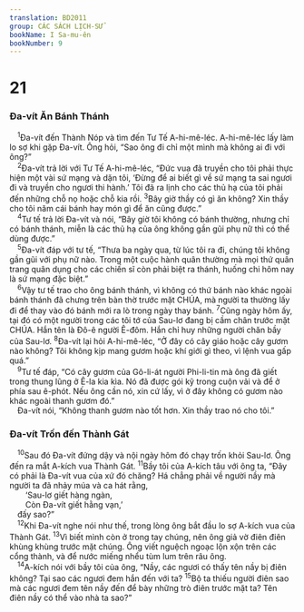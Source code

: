 ```yaml
---
translation: BD2011
group: CÁC SÁCH LỊCH-SỬ
bookName: I Sa-mu-ên 
bookNumber: 9
---
```


<div class="title"><h1>21</h1><h3>Ða-vít Ăn Bánh Thánh</h3></div>
<span class="verse 1sa_21_1"> <sup>1</sup>Ða-vít đến Thành Nóp và tìm đến Tư Tế A-hi-mê-léc. A-hi-mê-léc lấy làm lo sợ khi gặp Ða-vít. Ông hỏi, “Sao ông đi chỉ một mình mà không ai đi với ông?”<br/></span>
<span class="verse 1sa_21_2"> <sup>2</sup>Ða-vít trả lời với Tư Tế A-hi-mê-léc, “Ðức vua đã truyền cho tôi phải thực hiện một vài sứ mạng và dặn tôi, ‘Ðừng để ai biết gì về sứ mạng ta sai ngươi đi và truyền cho ngươi thi hành.’ Tôi đã ra lịnh cho các thủ hạ của tôi phải đến những chỗ nọ hoặc chỗ kia rồi. </span>
<span class="verse 1sa_21_3"><sup>3</sup>Bây giờ thầy có gì ăn không? Xin thầy cho tôi năm cái bánh hay món gì để ăn cũng được.”<br/></span>
<span class="verse 1sa_21_4"> <sup>4</sup>Tư tế trả lời Ða-vít và nói, “Bây giờ tôi không có bánh thường, nhưng chỉ có bánh thánh, miễn là các thủ hạ của ông không gần gũi phụ nữ thì có thể dùng được.”<br/></span>
<span class="verse 1sa_21_5"> <sup>5</sup>Ða-vít đáp với tư tế, “Thưa ba ngày qua, từ lúc tôi ra đi, chúng tôi không gần gũi với phụ nữ nào. Trong một cuộc hành quân thường mà mọi thứ quân trang quân dụng cho các chiến sĩ còn phải biệt ra thánh, huống chi hôm nay là sứ mạng đặc biệt.”<br/></span>
<span class="verse 1sa_21_6"> <sup>6</sup>Vậy tư tế trao cho ông bánh thánh, vì không có thứ bánh nào khác ngoài bánh thánh đã chưng trên bàn thờ trước mặt CHÚA, mà người ta thường lấy đi để thay vào đó bánh mới ra lò trong ngày thay bánh. </span>
<span class="verse 1sa_21_7"><sup>7</sup>Cũng ngày hôm ấy, tại đó có một người trong các tôi tớ của Sau-lơ đang bị cầm chân trước mặt CHÚA. Hắn tên là Ðô-ê người Ê-đôm. Hắn chỉ huy những người chăn bầy của Sau-lơ. </span>
<span class="verse 1sa_21_8"><sup>8</sup>Ða-vít lại hỏi A-hi-mê-léc, “Ở đây có cây giáo hoặc cây gươm nào không? Tôi không kịp mang gươm hoặc khí giới gì theo, vì lệnh vua gấp quá.”<br/></span>
<span class="verse 1sa_21_9"> <sup>9</sup>Tư tế đáp, “Có cây gươm của Gô-li-át người Phi-li-tin mà ông đã giết trong thung lũng ở Ê-la kia kìa. Nó đã được gói kỹ trong cuộn vải và để ở phía sau ê-phót. Nếu ông cần nó, xin cứ lấy, vì ở đây không có gươm nào khác ngoài thanh gươm đó.”<br/> Ða-vít nói, “Không thanh gươm nào tốt hơn. Xin thầy trao nó cho tôi.”<br/></span>
<div class="title"><h3>Ða-vít Trốn đến Thành Gát</h3></div>
<span class="verse 1sa_21_10"> <sup>10</sup>Sau đó Ða-vít đứng dậy và nội ngày hôm đó chạy trốn khỏi Sau-lơ. Ông đến ra mắt A-kích vua Thành Gát. </span>
<span class="verse 1sa_21_11"><sup>11</sup>Bầy tôi của A-kích tâu với ông ta, “Ðây có phải là Ða-vít vua của xứ đó chăng? Há chẳng phải về người nầy mà người ta đã nhảy múa và ca hát rằng,<br/>  ‘Sau-lơ giết hàng ngàn,<br/>  Còn Ða-vít giết hằng vạn,’<br/> đấy sao?”<br/></span>
<span class="verse 1sa_21_12"> <sup>12</sup>Khi Ða-vít nghe nói như thế, trong lòng ông bắt đầu lo sợ A-kích vua của Thành Gát. </span>
<span class="verse 1sa_21_13"><sup>13</sup>Vì biết mình còn ở trong tay chúng, nên ông giả vờ điên điên khùng khùng trước mặt chúng. Ông viết nguệch ngoạc lộn xộn trên các cổng thành, và để nước miếng nhểu tùm lum trên râu ông.<br/></span>
<span class="verse 1sa_21_14"> <sup>14</sup>A-kích nói với bầy tôi của ông, “Nầy, các ngươi có thấy tên nầy bị điên không? Tại sao các ngươi đem hắn đến với ta? </span>
<span class="verse 1sa_21_15"><sup>15</sup>Bộ ta thiếu người điên sao mà các ngươi đem tên nầy đến để bày những trò điên trước mặt ta? Tên điên nầy có thể vào nhà ta sao?”<br/></span>
